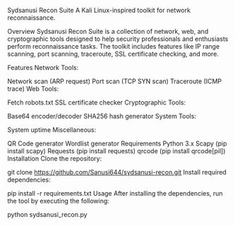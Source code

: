 Sydsanusi Recon Suite
A Kali Linux-inspired toolkit for network reconnaissance.

Overview
Sydsanusi Recon Suite is a collection of network, web, and cryptographic tools designed to help security professionals and enthusiasts perform reconnaissance tasks. The toolkit includes features like IP range scanning, port scanning, traceroute, SSL certificate checking, and more.

Features
Network Tools:

Network scan (ARP request)
Port scan (TCP SYN scan)
Traceroute (ICMP trace)
Web Tools:

Fetch robots.txt
SSL certificate checker
Cryptographic Tools:

Base64 encoder/decoder
SHA256 hash generator
System Tools:

System uptime
Miscellaneous:

QR Code generator
Wordlist generator
Requirements
Python 3.x
Scapy (pip install scapy)
Requests (pip install requests)
qrcode (pip install qrcode[pil])
Installation
Clone the repository:

git clone https://github.com/Sanusi644/sydsanusi-recon.git
Install required dependencies:

pip install -r requirements.txt
Usage
After installing the dependencies, run the tool by executing the following:

python sydsanusi_recon.py
